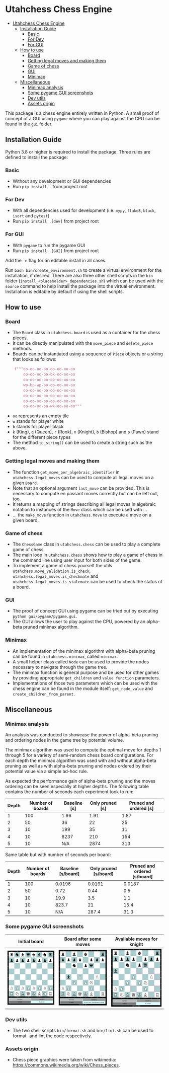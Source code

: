# Utahchess Chess Engine

- [Utahchess Chess Engine](#utahchess-chess-engine)
  - [Installation Guide](#installation-guide)
    - [Basic](#basic)
    - [For Dev](#for-dev)
    - [For GUI](#for-gui)
  - [How to use](#how-to-use)
    - [Board](#board)
    - [Getting legal moves and making them](#getting-legal-moves-and-making-them)
    - [Game of chess](#game-of-chess)
    - [GUI](#gui)
    - [Minimax](#minimax)
  - [Miscellaneous](#miscellaneous)
    - [Minimax analysis](#minimax-analysis)
    - [Some pygame GUI screenshots](#some-pygame-gui-screenshots)
    - [Dev utils](#dev-utils)
    - [Assets origin](#assets-origin)

This package is a chess engine entirely written in Python. A small proof of concept of a GUI using `pygame` where you can play against the CPU can be found in the `gui` folder.

## Installation Guide

Python 3.8 or higher is required to install the package. Three rules are defined to install the package:

### Basic
- Without any development or GUI dependencies
- Run `pip install .` from project root
### For Dev
- With all dependencies used for development (i.e. `mypy`, `flake8`, `black`, `isort` and `pytest`)
- Run `pip install .[dev]` from project root
### For GUI
- With `pygame` to run the pygame GUI
- Run `pip install .[GUI]` from project root

Add the `-e` flag for an editable install in all cases. 

Run `bash bin/create_environment.sh` to create a virtual environment for the installation, if desired.
There are also three other shell scripts in the `bin` folder (`install_<placeholder>_dependencies.sh`) which can be used with the `source` command to help install the package into the virtual environment. Installation is editable by default if using the shell scripts.

## How to use
### Board
- The `Board` class in `utahchess.board` is used as a container for the chess pieces. 
- It can be directly manipulated with the `move_piece` and `delete_piece` methods.
- Boards can be instantiated using a sequence of `Piece` objects or a string that looks as follows:

```python
    f"""oo-oo-oo-oo-oo-oo-oo-oo
        oo-oo-oo-oo-bk-oo-oo-oo
        oo-oo-oo-oo-oo-oo-oo-oo
        wp-bp-wp-oo-oo-oo-oo-oo
        oo-oo-oo-oo-oo-oo-oo-oo
        oo-oo-oo-oo-oo-oo-oo-oo
        oo-oo-oo-oo-oo-oo-oo-oo
        oo-oo-oo-oo-wk-oo-oo-oo"""
```

- `oo` represents an empty tile
- `w` stands for player white
- `b` stands for player black
- `k` (King), `q` (Queen), `r` (Rook), `n` (Knight), `b` (Bishop) and `p` (Pawn) stand for the different piece types
- The method `to_string()` can be used to create a string such as the above.

### Getting legal moves and making them
- The function `get_move_per_algebraic_identifier` in `utahchess.legal_moves` can be used to compute all legal moves on a given `Board`. 
- Note that an optional argument `last_move` can be provided. This is necessary to compute en passant moves correctly but can be left out, too.
- It returns a mapping of strings describing all legal moves in algebraic notation to instances of the `Move` class which can be used with ...
- ... the `make_move` function in `utahchess.Move` to execute a move on a given board.
### Game of chess
- The `ChessGame` class in `utahchess.chess` can be used to play a complete game of chess.
- The main loop in `utahchess.chess` shows how to play a game of chess in the command line using user input for both sides of the game.
- To implement a game of chess yourself the utils `utahchess.move_validation.is_check`, `utahchess.legal_moves.is_checkmate` and `utahchess.legal_moves.is_stalemate` can be used to check the status of a board.
### GUI
- The proof of concept GUI using pygame can be tried out by executing `python gui/pygame/pygame.gui`.
- The GUI allows the user to play against the CPU, powered by an alpha-beta pruned minimax algorithm.
### Minimax
- An implementation of the minimax algorithm with alpha-beta pruning can be found in `utahchess.minimax`, called `minimax`. 
- A small helper class called `Node` can be used to provide the nodes necessary to navigate through the game tree.
- The minimax function is general purpose and be used for other games by providing appropriate `get_children` and `value function` parameters.
- Implementations of those two parameters which can be used with the chess engine can be found in the module itself: `get_node_value` and `create_children_from_parent`.
  
## Miscellaneous
### Minimax analysis
An analysis was conducted to showcase the power of alpha-beta pruning and ordering nodes in the game tree by potential volume.

The minimax algorithm was used to compute the optimal move for depths 1 through 5 for a variety of semi-random chess board configurations. For each depth the minimax algorithm was used with and without alpha-beta pruning as well as with alpha-beta pruning and nodes ordered by their potential value via a simple ad-hoc rule.

As expected the performance gain of alpha-beta pruning and the moves ordering can be seen especially at higher depths. The following table contains the number of seconds each experiment took to run:

| Depth | Number of boards | Baseline [s] | Only pruned [s] | Pruned and ordered [s] |
| ----- | ---------------- | ------------ | --------------- | ---------------------- |
| 1     | 100              | 1.96         | 1.91            | 1.87                   |
| 2     | 50               | 36           | 22              | 25                     |
| 3     | 10               | 199          | 35              | 11                     |
| 4     | 10               | 8237         | 210             | 154                    |
| 5     | 10               | N/A          | 2874            | 313                    |

Same table but with number of seconds per board:

| Depth | Number of boards | Baseline [s/board] | Only pruned [s/board] | Pruned and ordered [s/board] |
| ----- | ---------------- | ------------------ | --------------------- | ---------------------------- |
| 1     | 100              | 0.0196             | 0.0191                | 0.0187                       |
| 2     | 50               | 0.72               | 0.44                  | 0.5                          |
| 3     | 10               | 19.9               | 3.5                   | 1.1                          |
| 4     | 10               | 823.7              | 21                    | 15.4                         |
| 5     | 10               | N/A                | 287.4                 | 31.3                         |

### Some pygame GUI screenshots
| Initial board                                                                    | Board after some moves                                                             | Available moves for knight                                                         |
| -------------------------------------------------------------------------------- | ---------------------------------------------------------------------------------- | ---------------------------------------------------------------------------------- |
| <img src="gui/pygame/screenshots/gui_screenshot.PNG" alt="drawing" width="250"/> | <img src="gui/pygame/screenshots/gui_screenshot_2.PNG" alt="drawing" width="250"/> | <img src="gui/pygame/screenshots/gui_screenshot_3.png" alt="drawing" width="250"/> |


### Dev utils
- The two shell scripts `bin/format.sh` and `bin/lint.sh` can be used to format- and lint the code respectively.

### Assets origin
- Chess piece graphics were taken from wikimedia: https://commons.wikimedia.org/wiki/Chess_pieces.

